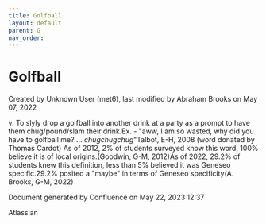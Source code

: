 ```yaml
---
title: Golfball
layout: default
parent: G
nav_order:
---
```


# Golfball

Created by  Unknown User (met6), last modified by  Abraham Brooks on May 07, 2022

v. To slyly drop a golfball into another drink at a party as a prompt to have them chug/pound/slam their drink.Ex. - &quot;aww, I am so wasted, why did you have to golfball me? ... *chugchugchug*&quot;Talbot, E-H, 2008 (word donated by Thomas Cardot) As of 2012, 2% of students surveyed know this word, 100% believe it is of local origins.(Goodwin, G-M, 2012)As of 2022, 29.2% of students knew this definition, less than 5% believed it was Geneseo specific.29.2% posited a &quot;maybe&quot; in terms of Geneseo specificity(A. Brooks, G-M, 2022)

Document generated by Confluence on May 22, 2023 12:37

Atlassian
